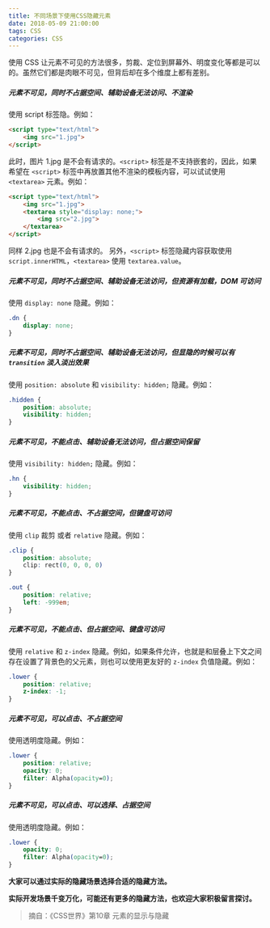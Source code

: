 ```yaml
---
title: 不同场景下使用CSS隐藏元素
date: 2018-05-09 21:00:00
tags: CSS
categories: CSS
---
```


使用 CSS 让元素不可见的方法很多，剪裁、定位到屏幕外、明度变化等都是可以的。虽然它们都是肉眼不可见，但背后却在多个维度上都有差别。

##### 元素不可见，同时不占据空间、辅助设备无法访问、不渲染

使用 script 标签隐。例如：

```html
<script type="text/html">
    <img src="1.jpg">
</script>
```

此时，图片 1.jpg 是不会有请求的。`<script>` 标签是不支持嵌套的，因此，如果希望在 `<script>` 标签中再放置其他不渲染的模板内容，可以试试使用 `<textarea>` 元素。例如：

```html
<script type="text/html">
    <img src="1.jpg">
    <textarea style="display: none;">
        <img src="2.jpg">
    </textarea>
</script>
```

同样 2.jpg 也是不会有请求的。
另外，`<script>` 标签隐藏内容获取使用 `script.innerHTML`，`<textarea>` 使用 `textarea.value`。

##### 元素不可见，同时不占据空间、辅助设备无法访问，但资源有加载，DOM 可访问

使用 `display: none` 隐藏。例如：

```css
.dn {
    display: none;
}
```

##### 元素不可见，同时不占据空间、辅助设备无法访问，但显隐的时候可以有 `transition` 淡入淡出效果

使用 `position: absolute` 和 `visibility: hidden;` 隐藏。例如：

```css
.hidden {
    position: absolute;
    visibility: hidden;
}
```

##### 元素不可见，不能点击、辅助设备无法访问，但占据空间保留

使用 `visibility: hidden;` 隐藏。例如：

```css
.hn {
    visibility: hidden;
}
```

##### 元素不可见，不能点击、不占据空间，但键盘可访问

使用 `clip` 裁剪 或者 `relative` 隐藏。例如：

```css
.clip {
    position: absolute;
    clip: rect(0, 0, 0, 0)
}

.out {
    position: relative;
    left: -999em;
}
```

##### 元素不可见，不能点击、但占据空间、键盘可访问

使用 `relative` 和 `z-index` 隐藏。例如，如果条件允许，也就是和层叠上下文之间存在设置了背景色的父元素，则也可以使用更友好的 `z-index` 负值隐藏。例如：

```css
.lower {
    position: relative;
    z-index: -1;
}
```

##### 元素不可见，可以点击、不占据空间

使用透明度隐藏。例如：

```css
.lower {
    position: relative;
    opacity: 0;
    filter: Alpha(opacity=0);
}
```

##### 元素不可见，可以点击、可以选择、占据空间

使用透明度隐藏。例如：

```css
.lower {
    opacity: 0;
    filter: Alpha(opacity=0);
}
```

**大家可以通过实际的隐藏场景选择合适的隐藏方法。**

**实际开发场景千变万化，可能还有更多的隐藏方法，也欢迎大家积极留言探讨。**

> 摘自：《CSS世界》第10章 元素的显示与隐藏
